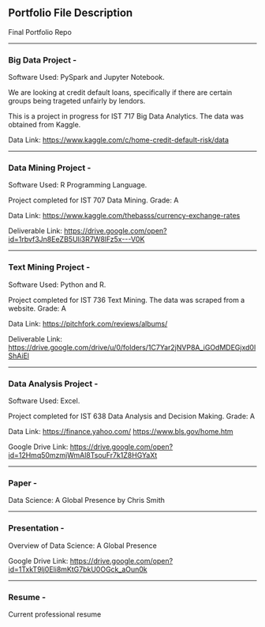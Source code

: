 ## Portfolio File Description

Final Portfolio Repo

--------------------------------------------------------------

### Big Data Project -

Software Used: PySpark and Jupyter Notebook.

We are looking at credit default loans, specifically if there are certain groups being trageted unfairly by lendors.

This is a project in progress for IST 717 Big Data Analytics. The data was obtained from Kaggle.

Data Link: https://www.kaggle.com/c/home-credit-default-risk/data

--------------------------------------------------------------

### Data Mining Project - 

Software Used: R Programming Language.

Project completed for IST 707 Data Mining. Grade: A

Data Link: https://www.kaggle.com/thebasss/currency-exchange-rates 

Deliverable Link:
https://drive.google.com/open?id=1rbvf3Jn8EeZB5Uli3R7W8lFz5x---V0K

--------------------------------------------------------------

### Text Mining Project - 

Software Used: Python and R.

Project completed for IST 736 Text Mining. The data was scraped from a website. Grade: A

Data Link: https://pitchfork.com/reviews/albums/ 

Deliverable Link:
https://drive.google.com/drive/u/0/folders/1C7Yar2jNVP8A_iGOdMDEGjxd0lShAiEl

--------------------------------------------------------------

### Data Analysis Project - 

Software Used: Excel.

Project completed for IST 638 Data Analysis and Decision Making. Grade: A

Data Link: https://finance.yahoo.com/ https://www.bls.gov/home.htm 

Google Drive Link: https://drive.google.com/open?id=12Hmq50mzmjWmAl8TsouFr7k1Z8HGYaXt

--------------------------------------------------------------

### Paper - 

Data Science: A Global Presence by Chris Smith 

--------------------------------------------------------------

### Presentation - 

Overview of Data Science: A Global Presence 

Google Drive Link: https://drive.google.com/open?id=1TxkT9lj0Eli8mKtG7bkU0OGck_aOun0k

--------------------------------------------------------------

### Resume - 

Current professional resume
